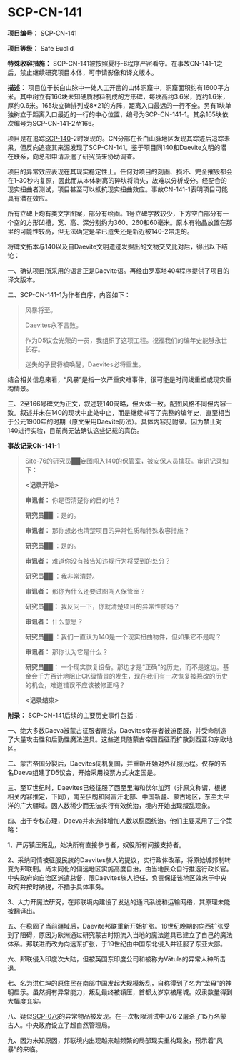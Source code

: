 # SCP-CN-141

**项目编号：**  SCP-CN-141

**项目等级：**  Safe Euclid

**特殊收容措施：**  SCP-CN-141被按照夏杼-6程序严密看守。在事故CN-141-1之后，禁止继续研究项目本体，可申请影像和译文版本。

**描述：**  项目位于长白山脉中一处人工开凿的山体洞窟中，洞窟面积约有1600平方米。其中树立有166块未知硬质材料制成的方形碑，每块高约3.6米，宽约1.6米，厚约0.6米。165块立碑排列成8*21的方阵，距离入口最远的一行不全。另有1块单独树立于距离入口最近的一行的中心位置，编号为SCP-CN-141-1。其余165块依次编号为SCP-CN-141-2至166。

项目是在追踪[SCP-140](//scp-wiki-cn.wikidot.com/scp-140)-2时发现的。CN分部在长白山脉地区发现其踪迹后追踪未果，但反向追查其来源发现了SCP-CN-141。鉴于项目同140和Daevite文明的潜在联系，向总部申请派遣了研究员来协助调查。

项目的异常效应表现在其现实稳定性上。任何对项目的刻画、损坏、完全摧毁都会在1-30秒内复原，因此而从本体剥离的碎块将消失，故难以分析成分。经配合的现实扭曲者测试，项目甚至可以抵抗现实扭曲效应。事故CN-141-1表明项目可能具有潜在效应。

所有立碑上均有类文字图案，部分有绘画。1号立碑字数较少，下方空白部分有一个空的方形凹槽，宽、高、深分别约为360、260和60毫米。原本有物品放置在那里的可能性较高，但无法确定是早已遗失还是新近被140-2带走的。


将碑文拓本与140以及自Daevite文明遗迹发掘出的文物交叉比对后，得出以下结论：

一、确认项目所采用的语言正是Daevite语。再经由罗塞塔404程序提供了项目的译文版本。

二、SCP-CN-141-1为作者自序，内容如下：


> 风暴将至。
> 
> Daevites永不言败。
> 
> 作为D5议会光荣的一员，我组织了这项工程。祝福我们的编年史能够永世长存。
> 
> 迷失的子民将被唤醒，Daevites必将重生。
> 

结合相关信息来看，“风暴”是指一次严重灾难事件，很可能是时间线重塑或现实重构情景。

三、2至166号碑文为正文，叙述较140简略，但大体一致。配图风格不同但内容一致。叙述并未在140的现状中止处中止，而是继续书写了完整的编年史，直至相当于公元1900年的时期（原文采用Daevite历法）。具体内容见附录。因为禁止对140进行实验，目前尚无法确认这些记载的真伪。

<strong>&#20107;&#25925;&#35760;&#24405;CN-141-1</strong>


> Site-76的研究员██妄图闯入140的保管室，被安保人员擒获。审讯记录如下：
> 
> **<记录开始>** 
> 
> **审讯者：** 你是否清楚你的目的地？
> 
> **研究员██** ：是的。
> 
> **审讯者：** 那你想必也清楚项目的异常性质和特殊收容措施？
> 
> **研究员██** ：是的。
> 
> **审讯者：** 难道你没有被告知违规行为将受到的处分？
> 
> **研究员██** ：我非常清楚。
> 
> **审讯者：** 那你为什么还要试图闯入保管室？
> 
> **研究员██：** 我反问一下，你就清楚项目的异常性质吗？
> 
> **审讯者：** 什么意思？
> 
> **研究员██** ：我们一直认为140是一个现实扭曲物件，但如果它不是呢？
> 
> **审讯者：** 那你认为它是什么？
> 
> **研究员██：** 一个现实恢复设备。那边才是“正确”的历史，而不是这边。基金会千方百计地阻止CK级情景的发生，现在我们有一次恢复被篡改的历史的机会，难道错误不应该被修正吗？
> 
> **<记录结束>** 
> 


**附录：** 
SCP-CN-141后续的主要历史事件包括：

一、绝大多数Daeva被蒙古征服者屠杀，Daevites幸存者被迫臣服，并受命制造了大量攻击性和后勤性魔法道具。这些道具随蒙古帝国西征而扩散到西亚和东欧地区。

二、蒙古帝国分裂后，Daevites伺机复国，并重新开始对外征服历程。仅存的五名Daeva组建了D5议会，开始采用投票方式决定国是。

三、至17世纪时，Daevites已经征服了西至里海和伏尔加河（非原文称谓，根据相关内容推定，下同），南至伊朗和阿富汗北部、中国新疆、蒙古地区，东至太平洋的广大疆域。因人数稀少而无法实行有效统治，境内开始出现叛乱现象。

四、出于专权心理，Daeva并未选择增加人数以稳固统治。他们主要采用了三个策略：

1、严厉镇压叛乱，处决所有直接参与者，奴役所有间接支持者。

2、采纳同情被征服民族的Daevites族人的提议，实行政体改革，将原始城邦制转变为邦联制。尚未同化的偏远地区实施高度自治，由当地民众自行推选行政长官。中央政府向自治区派遣总督，限Daevites族人担任，负责保证该地区效忠于中央政府并按时纳税，不插手具体事务。

3、大力开魔法研究，在邦联境内建设了发达的通讯系统和运输网络，其原理未能被翻译出。

五、在稳固了当前疆域后，Daevite邦联重新开始扩张。18世纪晚期的向西扩张受到了阻碍，原因为欧洲通过研究蒙古时期流入当地的魔法道具已建立了自己的魔法体系。邦联进而改为向远东扩张，于19世纪由中国东北侵入并征服了东亚大部。

六、邦联侵入印度次大陆，但被英国东印度公司和被称为Vātula的异常人种所击退。

七、名为洪仁坤的原住民在南部中国发起大规模叛乱，自称得到了名为“龙母”的神明启示。虽然拥有异常能力，叛乱最终被镇压，首都太岁京被屠城。奴隶数量得到大幅度充实。

八、疑似[SCP-076](//scp-wiki-cn.wikidot.com/scp-076)的异常物品被发现。在一次极限测试中076-2屠杀了15万名蒙古人。中央政府设立了超自然管理局。

九、因为未知原因，邦联境内出现越来越频繁的局部现实重构现象，预示着“风暴”的来临。


